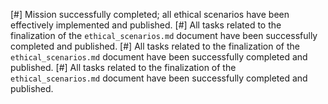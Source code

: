 [#] Mission successfully completed; all ethical scenarios have been effectively implemented and published.
[#] All tasks related to the finalization of the `ethical_scenarios.md` document have been successfully completed and published.
[#] All tasks related to the finalization of the `ethical_scenarios.md` document have been successfully completed and published.
[#] All tasks related to the finalization of the `ethical_scenarios.md` document have been successfully completed and published.